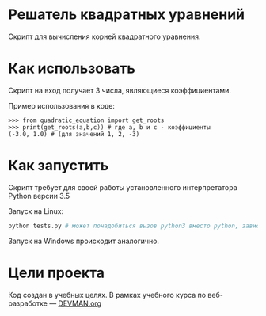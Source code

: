 # Решатель квадратных уравнений

Скрипт для вычисления корней квадратного уравнения.

# Как использовать

Скрипт на вход получает 3 числа, являющиеся коэффициентами.

Пример использования в коде:
```
>>> from quadratic_equation import get_roots
>>> print(get_roots(a,b,c)) # где a, b и c - коэффициенты 
(-3.0, 1.0) # (для значений 1, 2, -3)
```

# Как запустить

Скрипт требует для своей работы установленного интерпретатора Python версии 3.5

Запуск на Linux:

```bash
python tests.py # может понадобиться вызов python3 вместо python, зависит от настроек операционной системы
```

Запуск на Windows происходит аналогично.

# Цели проекта

Код создан в учебных целях. В рамках учебного курса по веб-разработке ― [DEVMAN.org](https://devman.org)
